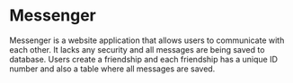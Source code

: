 # Messenger
Messenger is a website application that allows users to communicate with each other. It lacks any security and all messages are being saved to database.
Users create a friendship and each friendship has a unique ID number and also a table where all messages are saved.
